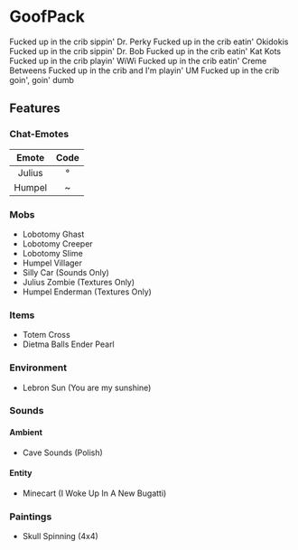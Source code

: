 # GoofPack
Fucked up in the crib sippin' Dr. Perky
Fucked up in the crib eatin' Okidokis
Fucked up in the crib sippin' Dr. Bob
Fucked up in the crib eatin' Kat Kots
Fucked up in the crib playin' WiWi
Fucked up in the crib eatin' Creme Betweens
Fucked up in the crib and I'm playin' UM
Fucked up in the crib goin', goin' dumb
## Features
### Chat-Emotes
|  Emote | Code |
|:------:|:----:|
| Julius |   °  |
| Humpel |   ~  |

### Mobs
* Lobotomy Ghast
* Lobotomy Creeper
* Lobotomy Slime
* Humpel Villager
* Silly Car (Sounds Only)
* Julius Zombie (Textures Only)
* Humpel Enderman (Textures Only)

### Items
* Totem Cross
* Dietma Balls Ender Pearl

### Environment
* Lebron Sun (You are my sunshine)

### Sounds
#### Ambient
* Cave Sounds (Polish)
#### Entity
* Minecart (I Woke Up In A New Bugatti)

### Paintings
* Skull Spinning (4x4)